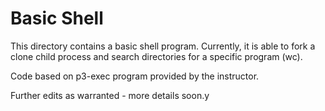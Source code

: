 # Basic Shell

This directory contains a basic shell program. Currently, it is able to fork a
clone child process and search directories for a specific program (wc).

Code based on p3-exec program provided by the instructor.

Further edits as warranted - more details soon.y
